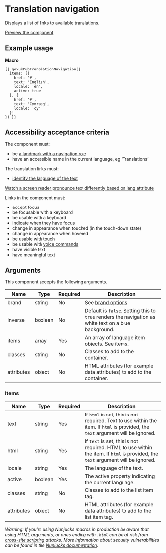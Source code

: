 # Translation navigation

Displays a list of links to available translations.

[Preview the component](https://govuk-publishing-frontend.herokuapp.com/components/translation-navigation/)

## Example usage

**Macro**
```
{{ govukPubTranslationNavigation({
  items: [{
    href: '#',
    text: 'English',
    locale: 'en',
    active: true
  }, {
    href: '#',
    text: 'Cymraeg',
    locale: 'cy'
  }]
}) }}
```

## Accessibility acceptance criteria

The component must:

- be [a landmark with a navigation role](https://accessibility.blog.gov.uk/2016/05/27/using-navigation-landmarks/)
- have an accessible name in the current language, eg ‘Translations’

The translation links must:

- [identify the language of the text](https://www.w3.org/TR/UNDERSTANDING-WCAG20/meaning-other-lang-id.html#meaning-other-lang-id-examples-head)

[Watch a screen reader pronounce text differently based on lang attribute](https://bit.ly/screenreaderpronunciation)

Links in the component must:

- accept focus
- be focusable with a keyboard
- be usable with a keyboard
- indicate when they have focus
- change in appearance when touched (in the touch-down state)
- change in appearance when hovered
- be usable with touch
- be usable with [voice commands](https://www.w3.org/WAI/perspectives/voice.html)
- have visible text
- have meaningful text

## Arguments

This component accepts the following arguments.

|Name|Type|Required|Description|
|---|---|---|---|
|brand|string|No|See [brand options](https://github.com/simonwhatley/govuk-publishing-frontend/blob/master/docs/brand/crest-and-brand-options.md)|
|inverse|boolean|No|Default is `false`. Setting this to `true` renders the navigation as white text on a blue background.|
|items|array|Yes|An array of language item objects. See [items](#items).|
|classes|string|No|Classes to add to the container.|
|attributes|object|No|HTML attributes (for example data attributes) to add to the container.|

### Items

|Name|Type|Required|Description|
|---|---|---|---|
|text|string|Yes|If `html` is set, this is not required. Text to use within the item. If `html` is provided, the `text` argument will be ignored.|
|html|string|Yes|If `text` is set, this is not required. HTML to use within the item. If `html` is provided, the `text` argument will be ignored.|
|locale|string|Yes|The language of the text.|
|active|boolean|Yes|The active property indicating the current language.|
|classes|string|No|Classes to add to the list item tag.|
|attributes|object|No|HTML attributes (for example data attributes) to add to the list item tag.|

*Warning: If you’re using Nunjucks macros in production be aware that using HTML arguments, or ones ending with `.html` can be at risk from [cross-site scripting](https://en.wikipedia.org/wiki/Cross-site_scripting) attacks. More information about security vulnerabilities can be found in the [Nunjucks documentation](https://mozilla.github.io/nunjucks/api.html#user-defined-templates-warning).*
